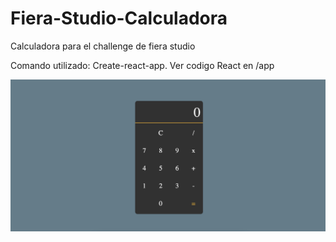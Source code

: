 # Fiera-Studio-Calculadora
 Calculadora para el challenge de fiera studio

 Comando utilizado: Create-react-app.
 Ver codigo React en /app

![Preview](Screen%20Shot%202021-01-15%20at%2023.44.59.png)

